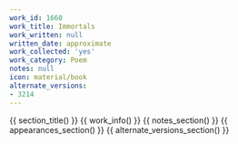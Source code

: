 ```yaml
---
work_id: 1660
work_title: Immortals
work_written: null
written_date: approximate
work_collected: 'yes'
work_category: Poem
notes: null
icon: material/book
alternate_versions:
- 3214
---
```


{{ section_title() }}
{{ work_info() }}
{{ notes_section() }}
{{ appearances_section() }}
{{ alternate_versions_section() }}